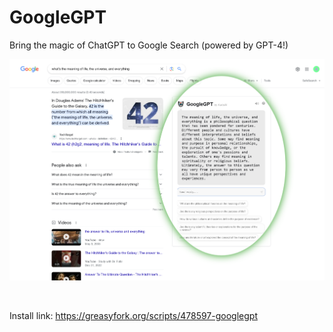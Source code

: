 # GoogleGPT
Bring the magic of ChatGPT to Google Search (powered by GPT-4!)

![](https://raw.githubusercontent.com/KudoAI/googlegpt/main/media/images/screenshots/meaning-of-life-demo.png)

<br>

Install link: https://greasyfork.org/scripts/478597-googlegpt
